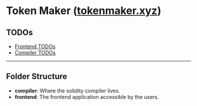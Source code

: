 # Token Maker ([tokenmaker.xyz](https://tokenmaker.xyz))

## TODOs

- [Frontend TODOs](./tree/main/frontend)
- [Compiler TODOs](./tree/main/compiler)

---

## Folder Structure

- **compiler**: Where the solidity compiler lives.
- **frontend**: The frontend application accessible by the users.
